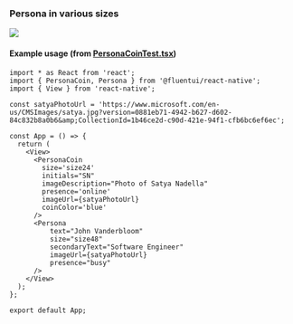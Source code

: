 ### Persona in various sizes

<img src="https://static2.sharepointonline.com/files/fabric-cdn-prod_20200511.001/fabric-website/images/controls/cross/Persona/Persona_ramp.PNG"/>

#### Example usage (from [PersonaCoinTest.tsx](https://github.com/microsoft/fluentui-react-native/tree/master/apps/fluent-tester/src/RNTester/TestComponents/PersonaCoin))

```
import * as React from 'react';
import { PersonaCoin, Persona } from '@fluentui/react-native';
import { View } from 'react-native';

const satyaPhotoUrl = 'https://www.microsoft.com/en-us/CMSImages/satya.jpg?version=0881eb71-4942-b627-d602-84c832b8a0b6&amp;CollectionId=1b46ce2d-c90d-421e-94f1-cfb6bc6ef6ec';

const App = () => {
  return (
    <View>
      <PersonaCoin
        size='size24'
        initials="SN"
        imageDescription="Photo of Satya Nadella"
        presence='online'
        imageUrl={satyaPhotoUrl}
        coinColor='blue'
      />
      <Persona
          text="John Vanderbloom"
          size="size48"
          secondaryText="Software Engineer"
          imageUrl={satyaPhotoUrl}
          presence="busy"
      />
    </View>
  );
};

export default App;

```
